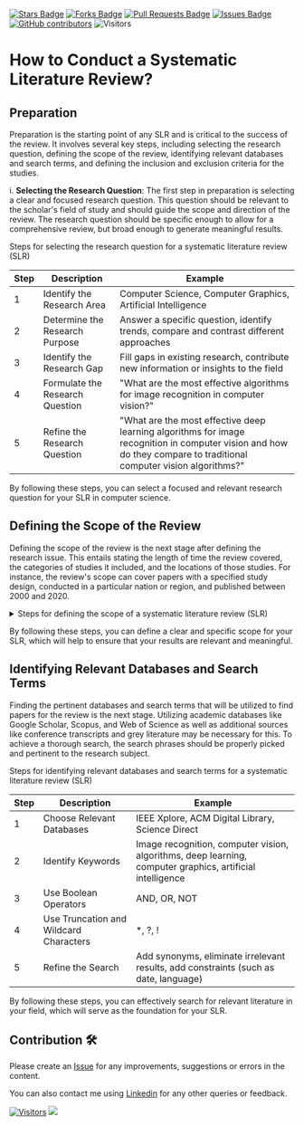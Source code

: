 <a href="https://github.com/drshahizan/SLR-MIIT/stargazers"><img src="https://img.shields.io/github/stars/drshahizan/SLR-MIIT" alt="Stars Badge"/></a>
<a href="https://github.com/drshahizan/SLR-MIIT/network/members"><img src="https://img.shields.io/github/forks/drshahizan/SLR-MIIT" alt="Forks Badge"/></a>
<a href="https://github.com/drshahizan/SLR-MIIT"><img src="https://img.shields.io/github/issues-pr/drshahizan/SLR-MIIT" alt="Pull Requests Badge"/></a>
<a href="https://github.com/drshahizan/SLR-MIIT/issues"><img src="https://img.shields.io/github/issues/drshahizan/SLR-MIIT" alt="Issues Badge"/></a>
<a href="https://github.com/drshahizan/SLR-MIIT/graphs/contributors"><img alt="GitHub contributors" src="https://img.shields.io/github/contributors/drshahizan/SLR-MIIT?color=2b9348"></a>
![Visitors](https://api.visitorbadge.io/api/visitors?path=https%3A%2F%2Fgithub.com%2Fdrshahizan%2FSLR-MIIT&labelColor=%23d9e3f0&countColor=%23697689&style=flat)

# How to Conduct a Systematic Literature Review?

## Preparation

Preparation is the starting point of any SLR and is critical to the success of the review. It involves several key steps, including selecting the research question, defining the scope of the review, identifying relevant databases and search terms, and defining the inclusion and exclusion criteria for the studies.

i. **Selecting the Research Question**: The first step in preparation is selecting a clear and focused research question. This question should be relevant to the scholar's field of study and should guide the scope and direction of the review. The research question should be specific enough to allow for a comprehensive review, but broad enough to generate meaningful results.

Steps for selecting the research question for a systematic literature review (SLR)

| Step | Description                              | Example                                                    |
|------|------------------------------------------|------------------------------------------------------------|
| 1    | Identify the Research Area               | Computer Science, Computer Graphics, Artificial Intelligence |
| 2    | Determine the Research Purpose           | Answer a specific question, identify trends, compare and contrast different approaches |
| 3    | Identify the Research Gap                | Fill gaps in existing research, contribute new information or insights to the field |
| 4    | Formulate the Research Question          | "What are the most effective algorithms for image recognition in computer vision?" |
| 5    | Refine the Research Question             | "What are the most effective deep learning algorithms for image recognition in computer vision and how do they compare to traditional computer vision algorithms?" |

By following these steps, you can select a focused and relevant research question for your SLR in computer science.

## Defining the Scope of the Review

Defining the scope of the review is the next stage after defining the research issue. This entails stating the length of time the review covered, the categories of studies it included, and the locations of those studies. For instance, the review's scope can cover papers with a specified study design, conducted in a particular nation or region, and published between 2000 and 2020.

<details><summary>Steps for defining the scope of a systematic literature review (SLR)</summary>

| Step | Description                   | Example                                                   |
|------|-------------------------------|-----------------------------------------------------------|
| 1    | Identify Keywords             | Image recognition, computer vision, algorithms, deep learning, computer graphics, artificial intelligence |
| 2    | Determine the Time Frame      | Latest 5 years, last 10 years, all time                    |
| 3    | Choose Relevant Databases     | [IEEE Xplore](https://ieeexplore.ieee.org/Xplore/home.jsp), [ACM Digital Library](https://dl.acm.org/), [Science Direct](https://www.sciencedirect.com/) |
| 4    | Define Inclusion and Exclusion Criteria | Inclusion: Peer-reviewed journal articles, Exclusion: Books, conference papers |
| 5    | Specify the Language          | English only                                              |

</details>

By following these steps, you can define a clear and specific scope for your SLR, which will help to ensure that your results are relevant and meaningful.

## Identifying Relevant Databases and Search Terms

Finding the pertinent databases and search terms that will be utilized to find papers for the review is the next stage. Utilizing academic databases like Google Scholar, Scopus, and Web of Science as well as additional sources like conference transcripts and grey literature may be necessary for this. To achieve a thorough search, the search phrases should be properly picked and pertinent to the research subject.

Steps for identifying relevant databases and search terms for a systematic literature review (SLR)

| Step | Description                           | Example                                                   |
|------|---------------------------------------|-----------------------------------------------------------|
| 1    | Choose Relevant Databases              | IEEE Xplore, ACM Digital Library, Science Direct           |
| 2    | Identify Keywords                     | Image recognition, computer vision, algorithms, deep learning, computer graphics, artificial intelligence |
| 3    | Use Boolean Operators                 | AND, OR, NOT                                              |
| 4    | Use Truncation and Wildcard Characters | *, ?, !                                                   |
| 5    | Refine the Search                      | Add synonyms, eliminate irrelevant results, add constraints (such as date, language) |



By following these steps, you can effectively search for relevant literature in your field, which will serve as the foundation for your SLR.



## Contribution 🛠️
Please create an [Issue](https://github.com/drshahizan/SLR-MIIT/issues) for any improvements, suggestions or errors in the content.

You can also contact me using [Linkedin](https://www.linkedin.com/in/drshahizan/) for any other queries or feedback.

[![Visitors](https://api.visitorbadge.io/api/visitors?path=https%3A%2F%2Fgithub.com%2Fdrshahizan&labelColor=%23697689&countColor=%23555555&style=plastic)](https://visitorbadge.io/status?path=https%3A%2F%2Fgithub.com%2Fdrshahizan)
![](https://hit.yhype.me/github/profile?user_id=81284918)

